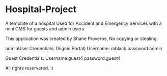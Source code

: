 # Hospital-Project
A template of a hospital Used for Accident and Emergency Services with a mini CMS for guests and admin users

This application was created by Shane Proverbs,
No copying or stealing.

adminUser Credentials:
(Signin Portal)
Username: mblack
password:admin

Guest Credentials:
Username:guest4
password:guest4

All rights reservered. :)

